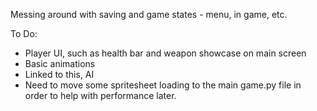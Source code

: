Messing around with saving and game states - menu, in game, etc. 

To Do:
* Player UI, such as health bar and weapon showcase on main screen
* Basic animations 
* Linked to this, AI
* Need to move some spritesheet loading to the main game.py file in order to help with performance later. 
